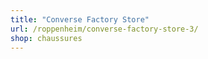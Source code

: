 ```yaml
---
title: "Converse Factory Store"
url: /roppenheim/converse-factory-store-3/
shop: chaussures
---
```

